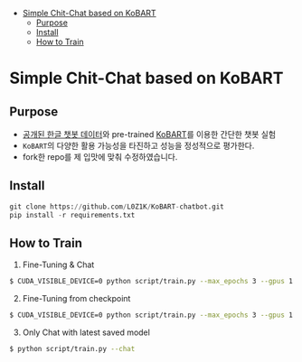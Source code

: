 - [Simple Chit-Chat based on KoBART](#simple-chit-chat-based-on-kobart)
  - [Purpose](#purpose)
  - [Install](#install)
  - [How to Train](#how-to-train)

# Simple Chit-Chat based on KoBART 


## Purpose

- [공개된 한글 챗봇 데이터](https://github.com/songys/Chatbot_data)와 pre-trained [KoBART](https://github.com/SKT-AI/KoBART)를 이용한 간단한 챗봇 실험
- `KoBART`의 다양한 활용 가능성을 타진하고 성능을 정성적으로 평가한다.
- fork한 repo를 제 입맛에 맞춰 수정하였습니다.

## Install

```python
git clone https://github.com/L0Z1K/KoBART-chatbot.git
pip install -r requirements.txt
```

## How to Train

1. Fine-Tuning & Chat

```bash
$ CUDA_VISIBLE_DEVICE=0 python script/train.py --max_epochs 3 --gpus 1 --train --chat --train_file /path/to/your/file
```

2. Fine-Tuning from checkpoint

```bash
$ CUDA_VISIBLE_DEVICE=0 python script/train.py --max_epochs 3 --gpus 1 --train --load-ckpt --chat --train_file /path/to/your/file
```

3. Only Chat with latest saved model

```bash
$ python script/train.py --chat
```
